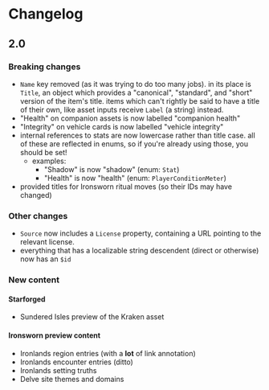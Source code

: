 # Changelog

## 2.0

### Breaking changes

* `Name` key removed (as it was trying to do too many jobs). in its place is `Title`, an object which provides a "canonical", "standard", and "short" version of the item's title. items which can't rightly be said to have a title of their own, like asset inputs receive `Label` (a string) instead.
* "Health" on companion assets is now labelled "companion health"
* "Integrity" on vehicle cards is now labelled "vehicle integrity"
* internal references to stats are now lowercase rather than title case. all of these are reflected in enums, so if you're already using those, you should be set!
  * examples:
    * "Shadow" is now "shadow" (enum: `Stat`)
    * "Health" is now "health" (enum: `PlayerConditionMeter`)
* provided titles for Ironsworn ritual moves (so their IDs may have changed)

### Other changes
* `Source` now includes a `License` property, containing a URL pointing to the relevant license.
* everything that has a localizable string descendent (direct or otherwise) now has an `$id`


### New content
#### Starforged
* Sundered Isles preview of the Kraken asset
#### Ironsworn preview content
* Ironlands region entries (with a **lot** of link annotation)
* Ironlands encounter entries (ditto)
* Ironlands setting truths
* Delve site themes and domains